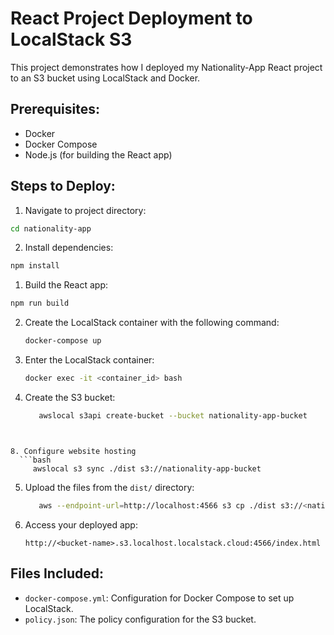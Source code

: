 # React Project Deployment to LocalStack S3

This project demonstrates how I deployed my Nationality-App React project to an S3 bucket using LocalStack and Docker.


## Prerequisites:
- Docker
- Docker Compose
- Node.js (for building the React app)

## Steps to Deploy:

1. Navigate to project directory:
  ```bash
 cd nationality-app   
```

2. Install dependencies:
  ```bash
 npm install   
```

1. Build the React app:
  ```bash
 npm run build   
```

2. Create the LocalStack container with the following command:
   ```bash
   docker-compose up
   ```

3. Enter the LocalStack container:
   ```bash
   docker exec -it <container_id> bash
   ```

4. Create the S3 bucket:
   ```bash
      awslocal s3api create-bucket --bucket nationality-app-bucket
 ```


8. Configure website hosting
   ```bash
      awslocal s3 sync ./dist s3://nationality-app-bucket
 ```

5. Upload the files from the `dist/` directory:
   ```bash
      aws --endpoint-url=http://localhost:4566 s3 cp ./dist s3://<nationality-app-bucket>/ --recursive
   ```

6. Access your deployed app:
   ```text
   http://<bucket-name>.s3.localhost.localstack.cloud:4566/index.html
   ```

## Files Included:
- `docker-compose.yml`: Configuration for Docker Compose to set up LocalStack.
- `policy.json`: The policy configuration for the S3 bucket.
